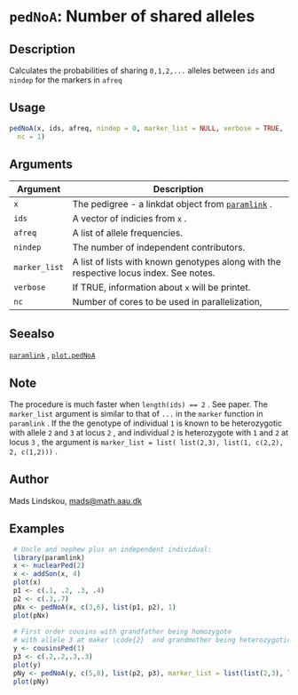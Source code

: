 # `pedNoA`: Number of shared alleles

## Description


 Calculates the probabilities of sharing `0,1,2,...` alleles between `ids` and `nindep` for the markers in `afreq` 


## Usage

```r
pedNoA(x, ids, afreq, nindep = 0, marker_list = NULL, verbose = TRUE,
  nc = 1)
```


## Arguments

Argument      |Description
------------- |----------------
```x```     |     The pedigree - a linkdat object from [`paramlink`](paramlink.html) .
```ids```     |     A vector of indicies from `x` .
```afreq```     |     A list of allele frequencies.
```nindep```     |     The number of independent contributors.
```marker_list```     |     A list of lists with known genotypes along with the respective locus index. See notes.
```verbose```     |     If TRUE, information about `x` will be printet.
```nc```     |     Number of cores to be used in parallelization,

## Seealso


 [`paramlink`](paramlink.html) , [`plot.pedNoA`](plot.pedNoA.html) 


## Note


 The procedure is much faster when `length(ids) == 2` . See paper. The `marker_list` argument
 is similar to that of `...` in the `marker` function in `paramlink` . If the the genotype
 of individual `1` is known to be heterozygotic with allele `2` and `3` at locus `2` , and individual `2` is heterozygote with `1` and `2` at locus `3` , the argument
 is `marker_list = list( list(2,3), list(1, c(2,2), 2, c(1,2)))` .


## Author


 Mads Lindskou, mads@math.aau.dk 


## Examples

```r 
 # Uncle and nephew plus an independent individual:
 library(paramlink)
 x <- nuclearPed(2)
 x <- addSon(x, 4)
 plot(x)
 p1 <- c(.1, .2, .3, .4)
 p2 <- c(.3,.7)
 pNx <- pedNoA(x, c(3,6), list(p1, p2), 1)
 plot(pNx)
 
 # First order cousins with grandfather being homozygote
 # with allele 3 at maker \code{2}  and grandmother being heterozygotic with allele 1 and 2 at marker \code{3}
 y <- cousinsPed(1)
 p3 <- c(.2,.2,.3,.3)
 plot(y)
 pNy <- pedNoA(y, c(5,8), list(p2, p3), marker_list = list(list(2,3), list(1, c(3,3), 2, c(1,2))))
 plot(pNy)
 
 ``` 


